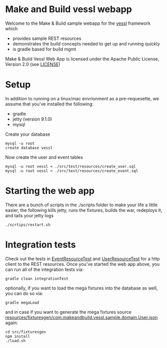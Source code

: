 # Make and Build vessl webapp

Welcome to the Make & Build sample webapp for the [vessl](https://github.com/makeandbuild/vessl) framework which
* provides sample REST resources
* demonstrates the build concepts needed to get up and running quickly
* is gradle based for build mgmt

Make & Build Vessl Web App is licensed under the Apache Public License, Version 2.0 (see [LICENSE](./LICENSE))

# Setup

In addition to running on a linux/mac envrionment as a pre-requesette, we assume that you've installed the following:
* gradle
* jetty (version 9.1.0)
* mysql

Create your database

    mysql -u root
    create database vessl

Now create the user and event tables

    mysql -u root vessl < ./src/test/resources/create_user.sql
    mysql -u root vessl < ./src/test/resources/create_event.sql

# Starting the web app

There are a bunch of scripts in the ./scripts folder to make your life a little easier, the following kills jetty, runs the fixtures, builds the war, redeploys it, and tails your jetty logs

    ./scrtips/restart.sh

# Integration tests

Check out the tests in [EventResourceTest](./src/test/java/com/makeandbuild/vessl/sample/rest/EventResourceTest.java) and [UserResourceTest](./src/test/java/com/makeandbuild/vessl/sample/rest/UserResourceTest.java) for a http client to the REST resources.  Once you've started the web app above, you can run all of the integration tests via:

    gradle clean integrationTest

optionally, if you want to load the mega fixtures into the database as well, you can do so via:

    gradle megaLoad

and in case if you want to generate the mega fixtures source [resources/fixturesgen/com.makeandbuild.vessl.sample.domain.User.json](https://github.com/makeandbuild/vessl-webapp/blob/master/src/test/resources/fixturesgen/com.makeandbuild.vessl.sample.domain.User.json) again:

    cd src/fixturesgen
    npm install
    ./load.sh

























